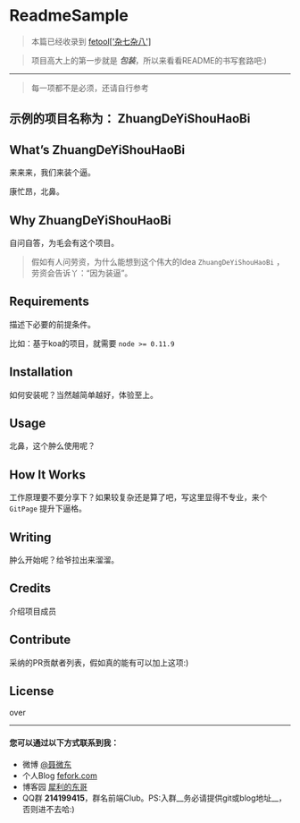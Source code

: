 # ReadmeSample

> 本篇已经收录到 [fetool\['杂七杂八'\]](https://github.com/nieweidong/fetool#other)

> 项目高大上的第一步就是 ___包装___，所以来看看README的书写套路吧:)

---

> 每一项都不是必须，还请自行参考

## 示例的项目名称为： ZhuangDeYiShouHaoBi

## What’s ZhuangDeYiShouHaoBi

  来来来，我们来装个逼。

  康忙昂，北鼻。

## Why ZhuangDeYiShouHaoBi

  自问自答，为毛会有这个项目。

> 假如有人问劳资，为什么能想到这个伟大的Idea ```ZhuangDeYiShouHaoBi``` ，劳资会告诉丫：“因为装逼”。

## Requirements

  描述下必要的前提条件。

  比如：基于koa的项目，就需要 ```node >= 0.11.9```

## Installation

  如何安装呢？当然越简单越好，体验至上。

## Usage

  北鼻，这个肿么使用呢？

## How It Works

  工作原理要不要分享下？如果较复杂还是算了吧，写这里显得不专业，来个 ```GitPage``` 提升下逼格。

## Writing

  肿么开始呢？给爷拉出来溜溜。

## Credits

  介绍项目成员

## Contribute

  采纳的PR贡献者列表，假如真的能有可以加上这项:)

## License

  over

---

#### 您可以通过以下方式联系到我：
- 微博 [@聂微东](http://weibo.com/darrencode "Darren 聂微东")
- 个人Blog [fefork.com](http://www.fefork.com/ "一枚Web技术领域的手艺人")
- 博客园 [犀利的东哥](http://www.cnblogs.com/Darren_code/ "关注前端技术")
- QQ群 **214199415**，群名前端Club。PS:入群__务必请提供git或blog地址__，否则进不去哈:)
